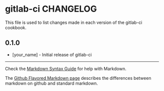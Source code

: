 gitlab-ci CHANGELOG
===================

This file is used to list changes made in each version of the gitlab-ci cookbook.

0.1.0
-----
- [your_name] - Initial release of gitlab-ci

- - -
Check the [Markdown Syntax Guide](http://daringfireball.net/projects/markdown/syntax) for help with Markdown.

The [Github Flavored Markdown page](http://github.github.com/github-flavored-markdown/) describes the differences between markdown on github and standard markdown.
